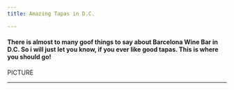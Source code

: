 ```yaml
---
title: Amazing Tapas in D.C.

---
```


<h4>There is almost to many goof things to say about Barcelona Wine Bar in D.C. 
So i will just let you know, if you ever like good tapas. This is where you should go!</h4>

PICTURE

---
